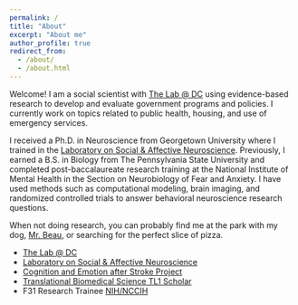 ```yaml
---
permalink: /
title: "About"
excerpt: "About me"
author_profile: true
redirect_from: 
  - /about/
  - /about.html
---
```


Welcome! I am a social scientist with [The Lab @ DC](https://thelab.dc.gov) using evidence-based research to develop and evaluate government programs and policies. I currently work on topics related to public health, housing, and use of emergency services. 

I received a Ph.D. in Neuroscience from Georgetown University where I trained in the [Laboratory on Social & Affective Neuroscience](https://aamarsh.wordpress.com/lab/). Previously, I earned a B.S. in Biology from The Pennsylvania State University and completed post-baccalaureate research training at the National Institute of Mental Health in the Section on Neurobiology of Fear and Anxiety. I have used methods such as computational modeling, brain imaging, and randomized controlled trials to answer behavioral neuroscience research questions. 

When not doing research, you can probably find me at the park with my dog, [Mr. Beau](https://kmo5128.github.io/images/mrbeau.png), or searching for the perfect slice of pizza.

* [The Lab @ DC](https://thelab.dc.gov)
* [Laboratory on Social & Affective Neuroscience](https://aamarsh.wordpress.com/lab/)
* [Cognition and Emotion after Stroke Project](https://cbpr.georgetown.edu/researchlabs/cognition-and-emotion/)
* [Translational Biomedical Science TL1 Scholar](https://www.translationalbiomedicalscience.org/scholars)
* F31 Research Trainee [NIH/NCCIH](https://www.nccih.nih.gov)

